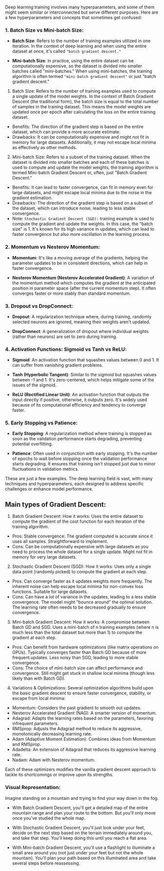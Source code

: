 Deep learning training involves many hyperparameters, and some of them might seem similar or interconnected but serve different purposes. Here are a few hyperparameters and concepts that sometimes get confused:

### 1. **Batch Size vs Mini-batch Size**:
- **Batch Size**: Refers to the number of training examples utilized in one iteration. In the context of deep learning and when using the entire dataset at once, it's called `"batch gradient descent."`
  
- **Mini-batch Size**: In practice, using the entire dataset can be computationally expensive, so the dataset is divided into smaller batches called "mini-batches." When using mini-batches, the training algorithm is often termed `"mini-batch gradient descent"` or just "batch gradient descent."


1. Batch Size:
Refers to the number of training examples used to compute a single update of the model weights.
In the context of Batch Gradient Descent (the traditional form), the batch size is equal to the total number of samples in the training dataset. This means the model weights are updated once per epoch after calculating the loss on the entire training dataset.
* Benefits: The direction of the gradient step is based on the entire dataset, which can provide a more accurate estimate.
* Drawbacks: It can be computationally expensive and might not fit in memory for large datasets. Additionally, it may not escape local minima as effectively as other methods.
2. Mini-batch Size:
Refers to a subset of the training dataset.
When the dataset is divided into smaller batches and each of these batches is used to compute and update the model weights, the training algorithm is termed Mini-batch Gradient Descent or, often, just "Batch Gradient Descent."
* Benefits: It can lead to faster convergence, can fit in memory even for large datasets, and might escape local minima due to the noise in the gradient estimation.
* Drawbacks: The direction of the gradient step is based on a subset of the dataset, which can introduce noise, leading to less stable convergence.
* Note:
`Stochastic Gradient Descent (SGD):` training example is used to compute the gradient and update the weights. In this case, the "batch size" is 1. It's known for its high variance in updates, which can lead to faster convergence but also more oscillation in the learning process.



### 2. **Momentum vs Nesterov Momentum**:
- **Momentum**: It's like a moving average of the gradients, helping the parameter updates to be in consistent directions, which can help in faster convergence.
  
- **Nesterov Momentum (Nesterov Accelerated Gradient)**: A variation of the momentum method which computes the gradient at the anticipated position in parameter space (after the current momentum step). It often converges faster or more stably than standard momentum.

### 3. **Dropout vs DropConnect**:
- **Dropout**: A regularization technique where, during training, randomly selected neurons are ignored, meaning their weights aren't updated.
  
- **DropConnect**: A generalization of dropout where individual weights (rather than neurons) are set to zero during training.

### 4. **Activation Functions: Sigmoid vs Tanh vs ReLU**:
- **Sigmoid**: An activation function that squashes values between 0 and 1. It can suffer from vanishing gradient problems.
  
- **Tanh (Hyperbolic Tangent)**: Similar to the sigmoid but squashes values between -1 and 1. It's zero-centered, which helps mitigate some of the issues of the sigmoid.
  
- **ReLU (Rectified Linear Unit)**: An activation function that outputs the input directly if positive, otherwise, it outputs zero. It's widely used because of its computational efficiency and tendency to converge faster.

### 5. **Early Stopping vs Patience**:
- **Early Stopping**: A regularization method where training is stopped as soon as the validation performance starts degrading, preventing potential overfitting.
  
- **Patience**: Often used in conjunction with early stopping. It's the number of epochs to wait before stopping once the validation performance starts degrading. It ensures that training isn't stopped just due to minor fluctuations in validation metrics.

These are just a few examples. The deep learning field is vast, with many techniques and hyperparameters, each designed to address specific challenges or enhance model performance.




## Main types of Gradient Descent:

1. Batch Gradient Descent:
How it works: Uses the entire dataset to compute the gradient of the cost function for each iteration of the training algorithm.

* Pros: Stable convergence: The gradient computed is accurate since it uses all samples.
Straightforward to implement.
* Cons: Can be computationally expensive with large datasets as you need to process the whole dataset for a single update.
Might not fit in memory for very large datasets.

2. Stochastic Gradient Descent (SGD):
How it works: Uses only a single data point (randomly picked) to compute the gradient at each step.

* Pros: Can converge faster as it updates weights more frequently.
The inherent noise can help escape local minima for non-convex loss functions.
Suitable for large datasets.
* Cons: Can have a lot of variance in the updates, leading to a less stable convergence. The model might "bounce around" the optimal solution.
The learning rate often needs to be decreased gradually to ensure convergence.

3. Mini-batch Gradient Descent:
How it works: A compromise between Batch GD and SGD. Uses a mini-batch of n training examples (where n is much less than the total dataset but more than 1) to compute the gradient at each step.

* Pros: Can benefit from hardware optimizations (like matrix operations on GPUs).
Typically converges faster than Batch GD because of more frequent updates.
Less noisy than SGD, leading to more stable convergence.
* Cons: The choice of mini-batch size can affect performance and convergence.
Still might get stuck in shallow local minima (though less likely than with Batch GD).

4. Variations & Optimizations:
Several optimization algorithms build upon the basic gradient descent to ensure faster convergence, stability, or escape from local minima:

* Momentum: Considers the past gradient to smooth out updates.
* Nesterov Accelerated Gradient (NAG): A smarter version of momentum.
* Adagrad: Adapts the learning rates based on the parameters, favoring infrequent parameters.
* RMSprop: Adjusts the Adagrad method to reduce its aggressive, monotonically decreasing learning rate.
* Adam (Adaptive Moment Estimation): Combines ideas from Momentum and RMSprop.
* Adadelta: An extension of Adagrad that reduces its aggressive learning rate.
* Nadam: Adam with Nesterov momentum.

Each of these optimizers modifies the vanilla gradient descent approach to tackle its shortcomings or improve upon its strengths.

### Visual Representation:
Imagine standing on a mountain and trying to find your way down in the fog.

* With Batch Gradient Descent, you'll get a detailed map of the entire mountain range and plan your route to the bottom. But you'll only move once you've studied the whole map.

* With Stochastic Gradient Descent, you'll just look under your feet, decide on the next step based on the terrain immediately around you, and take that step. You'll keep doing this until you reach a flat area.

* With Mini-batch Gradient Descent, you'll use a flashlight to illuminate a small area around you (not just under your feet but not the whole mountain). You'll plan your path based on this illuminated area and take several steps before reassessing.
